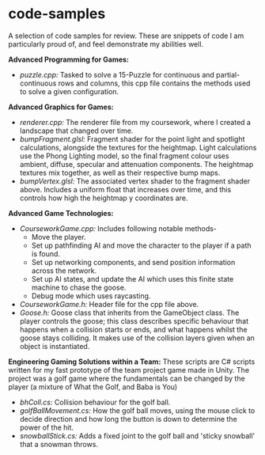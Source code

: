 # code-samples
A selection of code samples for review. These are snippets of code I am particularly proud of, and feel demonstrate my abilities well.

__Advanced Programming for Games:__
 * _puzzle.cpp:_ Tasked to solve a 15-Puzzle for continuous and partial-continuous rows and columns, this cpp file contains the methods used to solve a given configuration.


__Advanced Graphics for Games:__
* _renderer.cpp:_ The renderer file from my coursework, where I created a landscape that changed over time.
* _bumpFragment.glsl:_ Fragment shader for the point light and spotlight calculations, alongside the textures for the heightmap. Light calculations use the Phong Lighting model, so the final fragment colour uses ambient, diffuse, specular and attenuation components. The heightmap textures mix together, as well as their respective bump maps.
* _bumpVertex.glsl:_ The associated vertex shader to the fragment shader above. Includes a uniform float that increases over time, and this controls how high the heightmap y coordinates are.

__Advanced Game Technologies:__
* _CourseworkGame.cpp:_ Includes following notable methods-
  * Move the player.
  * Set up pathfinding AI and move the character to the player if a path is found.
  * Set up networking components, and send position information across the network.
  * Set up AI states, and update the AI which uses this finite state machine to chase the goose.
  * Debug mode which uses raycasting.
* _CourseworkGame.h:_ Header file for the cpp file above.
* _Goose.h:_ Goose class that inherits from the GameObject class. The player controls the goose; this class describes specific behaviour that happens when a collision starts or ends, and what happens whilst the goose stays colliding. It makes use of the collision layers given when an object is instantiated.

__Engineering Gaming Solutions within a Team:__
These scripts are C# scripts written for my fast prototype of the team project game made in Unity. The project was a golf game where the fundamentals can be changed by the player (a mixture of What the Golf, and Baba is You)
* _bhColl.cs:_ Collision behaviour for the golf ball.
* _golfBallMovement.cs:_ How the golf ball moves, using the mouse click to decide direction and how long the button is down to determine the power of the hit.
* _snowballStick.cs:_ Adds a fixed joint to the golf ball and 'sticky snowball' that a snowman throws.


